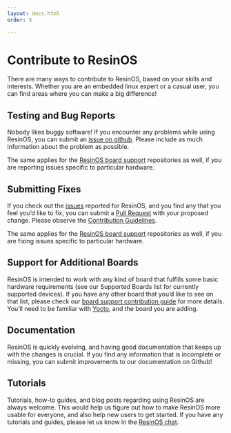 ```yaml
---
layout: docs.html
order: 5

---
```


# Contribute to ResinOS
There are many ways to contribute to ResinOS, based on your skills and interests. Whether you are an embedded linux expert or a casual user, you can find areas where you can make a big difference!

## Testing and Bug Reports
Nobody likes buggy software! If you encounter any problems while using ResinOS, you can submit an [issue on github](https://github.com/resin-os/meta-resin/issues). Please include as much information about the problem as possible.

The same applies for the [ResinOS board support](https://github.com/resin-os?utf8=%E2%9C%93&query=resin-) repositories as well, if you are reporting issues specific to particular hardware.

## Submitting Fixes
If you check out the [issues](https://github.com/resin-os/meta-resin/issues) reported for ResinOS, and you find any that you feel you’d like to fix, you can submit a [Pull Request](https://help.github.com/articles/about-pull-requests/) with your proposed change. Please observe the [Contribution Guidelines](https://github.com/resin-os/meta-resin/blob/master/CONTRIBUTING.md).

The same applies for the [ResinOS board support](https://github.com/resin-os?utf8=%E2%9C%93&query=resin-) repositories as well, if you are fixing issues specific to particular hardware.

## Support for Additional Boards
ResinOS is intended to work with any kind of board that fulfills some basic hardware requirements (see our Supported Boards list for currently supported devices). If you have any other board that you’d like to see on that list, please check our [board support contribution guide](https://github.com/resin-os/meta-resin/blob/master/contributing-device-support.md) for more details. You’ll need to be familiar with [Yocto](http://www.yoctoproject.org/), and the board you are adding.

## Documentation
ResinOS is quickly evolving, and having good documentation that keeps up with the changes is crucial. If you find any information that is incomplete or missing, you can submit improvements to our documentation on Github!

## Tutorials
Tutorials, how-to guides, and blog posts regarding using ResinOS are always welcome. This would help us figure out how to make ResinOS more usable for everyone, and also help new users to get started. If you have any tutorials and guides, please let us know in the [ResinOS chat](https://gitter.im/resin-os/chat).
